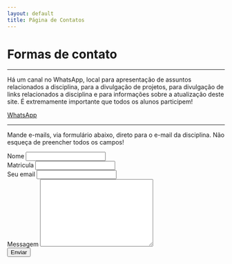 ```yaml
---
layout: default
title: Página de Contatos
---
```


# Formas de contato

---

Há um canal no WhatsApp, local para apresentação de assuntos relacionados a disciplina, para a divulgação de projetos, para divulgação de links relacionados a disciplina e para informações sobre a atualização deste site. É extremamente importante que todos os alunos participem!

[WhatsApp](https://chat.whatsapp.com/DipNHriQRRo9hCinV6Syuu)

---

Mande e-mails, via formulário abaixo, direto para o e-mail da disciplina. Não esqueça de preencher todos os campos!

<form method="POST" action="https://formspree.io/ufv.florestal.maf105@gmail.com">
    <label for="name">Nome</label>
    <input type="text" id="nome" name="Nome" class="full-width"><br>
    <label for="matricula">Matricula</label>
    <input type="text" id="matricula" name="Matricula" class="full-width"><br>
    <label for="email">Seu email</label>
    <input type="email" id="email" name="_replyto" class="full-width"><br>
    <label for="message">Messagem</label>
    <textarea name="message" id="Messagem" cols="30" rows="10" class="full-width"></textarea><br>
    <input type="submit" value="Enviar" class="button">
</form>


